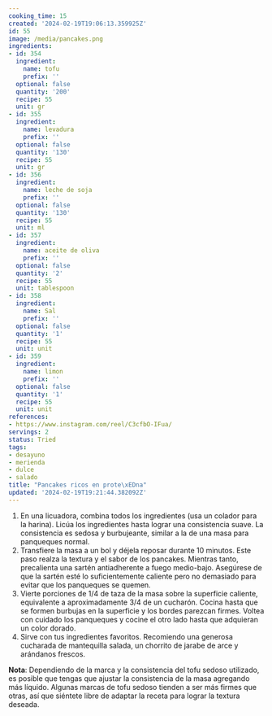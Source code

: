 ```yaml
---
cooking_time: 15
created: '2024-02-19T19:06:13.359925Z'
id: 55
image: /media/pancakes.png
ingredients:
- id: 354
  ingredient:
    name: tofu
    prefix: ''
  optional: false
  quantity: '200'
  recipe: 55
  unit: gr
- id: 355
  ingredient:
    name: levadura
    prefix: ''
  optional: false
  quantity: '130'
  recipe: 55
  unit: gr
- id: 356
  ingredient:
    name: leche de soja
    prefix: ''
  optional: false
  quantity: '130'
  recipe: 55
  unit: ml
- id: 357
  ingredient:
    name: aceite de oliva
    prefix: ''
  optional: false
  quantity: '2'
  recipe: 55
  unit: tablespoon
- id: 358
  ingredient:
    name: Sal
    prefix: ''
  optional: false
  quantity: '1'
  recipe: 55
  unit: unit
- id: 359
  ingredient:
    name: limon
    prefix: ''
  optional: false
  quantity: '1'
  recipe: 55
  unit: unit
references:
- https://www.instagram.com/reel/C3cfbO-IFua/
servings: 2
status: Tried
tags:
- desayuno
- merienda
- dulce
- salado
title: "Pancakes ricos en prote\xEDna"
updated: '2024-02-19T19:21:44.382092Z'
---
```


1. En una licuadora, combina todos los ingredientes (usa un colador para la harina). Licúa los ingredientes hasta lograr una consistencia suave. La consistencia es sedosa y burbujeante, similar a la de una masa para panqueques normal.
2. Transfiere la masa a un bol y déjela reposar durante 10 minutos. Este paso realza la textura y el sabor de los pancakes. Mientras tanto, precalienta una sartén antiadherente a fuego medio-bajo. Asegúrese de que la sartén esté lo suficientemente caliente pero no demasiado para evitar que los panqueques se quemen.
3. Vierte porciones de 1/4 de taza de la masa sobre la superficie caliente, equivalente a aproximadamente 3/4 de un cucharón. Cocina hasta que se formen burbujas en la superficie y los bordes parezcan firmes. Voltea con cuidado los panqueques y cocine el otro lado hasta que adquieran un color dorado.
4. Sirve con tus ingredientes favoritos. Recomiendo una generosa cucharada de mantequilla salada, un chorrito de jarabe de arce y arándanos frescos.

**Nota**: Dependiendo de la marca y la consistencia del tofu sedoso utilizado, es posible que tengas que ajustar la consistencia de la masa agregando más líquido. Algunas marcas de tofu sedoso tienden a ser más firmes que otras, así que siéntete libre de adaptar la receta para lograr la textura deseada.
